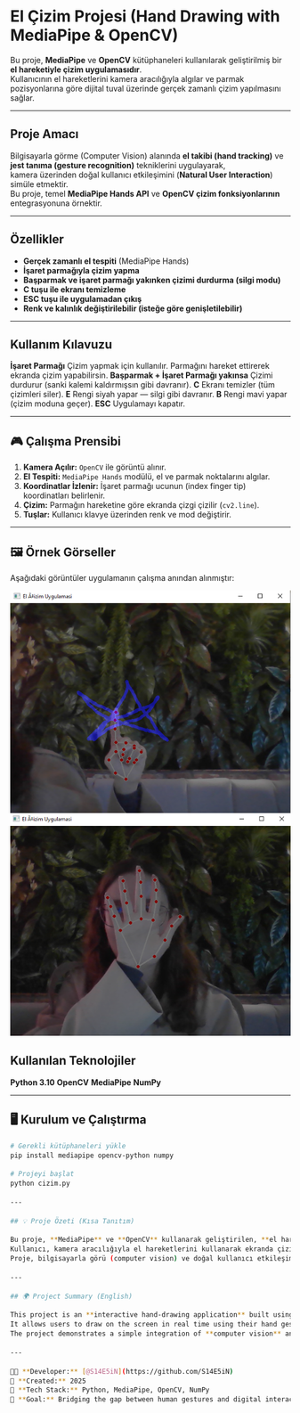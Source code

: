 # El Çizim Projesi (Hand Drawing with MediaPipe & OpenCV)

Bu proje, **MediaPipe** ve **OpenCV** kütüphaneleri kullanılarak geliştirilmiş bir **el hareketiyle çizim uygulamasıdır**.  
Kullanıcının el hareketlerini kamera aracılığıyla algılar ve parmak pozisyonlarına göre dijital tuval üzerinde gerçek zamanlı çizim yapılmasını sağlar.

---

## Proje Amacı
Bilgisayarla görme (Computer Vision) alanında **el takibi (hand tracking)** ve **jest tanıma (gesture recognition)** tekniklerini uygulayarak,  
kamera üzerinden doğal kullanıcı etkileşimini (**Natural User Interaction**) simüle etmektir.  
Bu proje, temel **MediaPipe Hands API** ve **OpenCV çizim fonksiyonlarının** entegrasyonuna örnektir.

---

## Özellikler
- **Gerçek zamanlı el tespiti** (MediaPipe Hands)
- **İşaret parmağıyla çizim yapma**
- **Başparmak ve işaret parmağı yakınken çizimi durdurma (silgi modu)**
- **C tuşu ile ekranı temizleme**
- **ESC tuşu ile uygulamadan çıkış**
- **Renk ve kalınlık değiştirilebilir (isteğe göre genişletilebilir)**

---

## Kullanım Kılavuzu

 **İşaret Parmağı**  Çizim yapmak için kullanılır. Parmağını hareket ettirerek ekranda çizim yapabilirsin. 
 **Başparmak + İşaret Parmağı yakınsa** Çizimi durdurur (sanki kalemi kaldırmışsın gibi davranır). 
 **C**  Ekranı temizler (tüm çizimleri siler). 
 **E**  Rengi siyah yapar — silgi gibi davranır. 
 **B**  Rengi mavi yapar (çizim moduna geçer). 
 **ESC**  Uygulamayı kapatır. 

---

## 🎮 Çalışma Prensibi

1. **Kamera Açılır:** `OpenCV` ile görüntü alınır.  
2. **El Tespiti:** `MediaPipe Hands` modülü, el ve parmak noktalarını algılar.  
3. **Koordinatlar İzlenir:** İşaret parmağı ucunun (index finger tip) koordinatları belirlenir.  
4. **Çizim:** Parmağın hareketine göre ekranda çizgi çizilir (`cv2.line`).  
5. **Tuşlar:** Kullanıcı klavye üzerinden renk ve mod değiştirir.  

---

## 🖼️ Örnek Görseller

Aşağıdaki görüntüler uygulamanın çalışma anından alınmıştır:

![Çizim Modu](demo1.png)  
![El Tespiti](demo2.png)


## Kullanılan Teknolojiler
  **Python 3.10**
  **OpenCV** 
  **MediaPipe** 
  **NumPy**

---

## 🖥️ Kurulum ve Çalıştırma
```bash
# Gerekli kütüphaneleri yükle
pip install mediapipe opencv-python numpy

# Projeyi başlat
python cizim.py

---

## 💡 Proje Özeti (Kısa Tanıtım)

Bu proje, **MediaPipe** ve **OpenCV** kullanarak geliştirilen, **el hareketleriyle etkileşimli çizim uygulamasıdır**.  
Kullanıcı, kamera aracılığıyla el hareketlerini kullanarak ekranda çizim yapabilir, silgi moduna geçebilir veya renk değiştirebilir.  
Proje, bilgisayarla görü (computer vision) ve doğal kullanıcı etkileşimi (natural user interaction) konularında temel bir örnektir.

---

## 🌍 Project Summary (English)

This project is an **interactive hand-drawing application** built using **MediaPipe** and **OpenCV**.  
It allows users to draw on the screen in real time using their hand gestures captured by the webcam.  
The project demonstrates a simple integration of **computer vision** and **gesture-based interaction** concepts.

---

👩‍💻 **Developer:** [@S14E5iN](https://github.com/S14E5iN)  
📅 **Created:** 2025  
🧠 **Tech Stack:** Python, MediaPipe, OpenCV, NumPy  
🎯 **Goal:** Bridging the gap between human gestures and digital interaction
